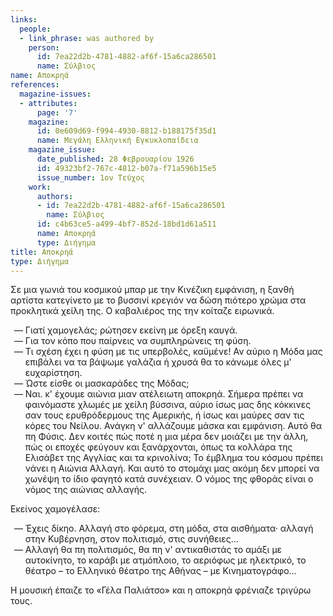 ```yaml
---
links:
  people:
  - link_phrase: was authored by
    person:
      id: 7ea22d2b-4781-4882-af6f-15a6ca286501
      name: Σύλβιος
name: Αποκρηά
references:
  magazine-issues:
  - attributes:
      page: '7'
    magazine:
      id: 0e609d69-f994-4930-8812-b188175f35d1
      name: Μεγάλη Ελληνική Εγκυκλοπαίδεια
    magazine_issue:
      date_published: 28 Φεβρουαρίου 1926
      id: 49323bf2-767c-4812-b07a-f71a596b15e5
      issue_number: 1ον Τεύχος
    work:
      authors:
      - id: 7ea22d2b-4781-4882-af6f-15a6ca286501
        name: Σύλβιος
      id: c4b63ce5-a499-4bf7-852d-18bd1d61a511
      name: Αποκρηά
      type: Διήγημα
title: Αποκρηά
type: Διήγημα
---
```


<main class="content" itemprop="text">
<p>Σε μια γωνιά του κοσμικού μπαρ με την Κινέζικη εμφάνιση, η ξανθή αρτίστα κατεγίνετο με το βυσσινί κρεγιόν να δώση
πιότερο χρώμα στα προκλητικά χείλη της. Ο καβαλιέρος της την κοίταζε ειρωνικά.</p>

<ol style="list-style-type: '&mdash; '">
  <li>Γιατί χαμογελάς; ρώτησεν εκείνη με όρεξη καυγά.</li>
  <li>Για τον κόπο που παίρνεις να συμπληρώνεις τη φύση.</li>
  <li>
    Τι σχέση έχει η φύση με τις υπερβολές, καϋμένε! Αν αύριο η Μόδα μας επιβάλει να τα βάψωμε γαλάζια ή χρυσά θα το
    κάνωμε όλες μ' ευχαρίστηση.
  </li>
  <li>Ώστε είσθε οι μασκαράδες της Μόδας;</li>
  <li>
    Ναι. κ' έχουμε αιώνια μιαν ατέλειωτη αποκρηά. Σήμερα πρέπει να φαινόμαστε χλωμές με χείλη βύσσινα, αύριο ίσως μας
    δης κόκκινες σαν τους ερυθρόδερμους της Αμερικής, ή ίσως και μαύρες σαν τις κόρες του Νείλου. Ανάγκη ν' αλλάζουμε
    μάσκα και εμφάνιση. Αυτό θα πη Φύσις. Δεν κοιτές πώς ποτέ η μια μέρα δεν μοιάζει με την άλλη, πώς οι εποχές φεύγουν
    και ξανάρχονται, όπως τα κολλάρα της Ελισάβετ της Αγγλίας και τα κρινολίνα; Το έμβλημα του κόσμου πρέπει νάνει η
    Αιώνια Αλλαγή. Και αυτό το στομάχι μας ακόμη δεν μπορεί να χωνέψη το ίδιο φαγητό κατά συνέχειαν. Ο νόμος της φθοράς
    είναι ο νόμος της αιώνιας αλλαγής.
  </li>
</ol>

<p>Εκείνος χαμογέλασε:</p>

<ol style="list-style-type: '&mdash; '">
  <li>
    Έχεις δίκηο. Αλλαγή στο φόρεμα, στη μόδα, στα αισθήματα· αλλαγή στην Κυβέρνηση, στον πολιτισμό, στις συνήθειες...
  </li>
  <li>
    Αλλαγή θα πη πολιτισμός, θα πη ν' αντικαθιστάς το αμάξι με αυτοκίνητο, το καράβι με ατμόπλοιο, το αεριόφως με
    ηλεκτρικό, το θέατρο &ndash; το Ελληνικό θέατρο της Αθήνας &ndash; με Κινηματογράφο...
  </li>
</ol>

<p>Η μουσική έπαιζε το «Γέλα Παλιάτσο» και η αποκρηά φρένιαζε τριγύρω τους.</p>
</main>
